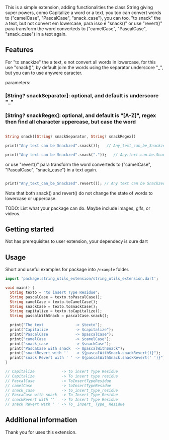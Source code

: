 <!--
This README describes the package. If you publish this package to pub.dev,
this README's contents appear on the landing page for your package.

For information about how to write a good package README, see the guide for
[writing package pages](https://dart.dev/guides/libraries/writing-package-pages).

For general information about developing packages, see the Dart guide for
[creating packages](https://dart.dev/guides/libraries/create-library-packages)
and the Flutter guide for
[developing packages and plugins](https://flutter.dev/developing-packages).
-->

This is a simple extension, adding functionalities the class String giving super powers, como Capitalize a word or a text, you too can convert words to ("camelCase", "PascalCase", "snack_case"), you can too, "to snack" the a text, but not convert em lowercase, para isso é "snack()" or use "revert()" para transform the word converteds to ("camelCase", "PascalCase", "snack_case") in a text again.

## Features

For "to snackize" the a text, e not convert all words in lowercase, for this use "snack()",
by default joim the words using the separator underscore "_", but you can to use anywere caracter.

parameters:

### [String? snackSeparator]: optional, and default is underscore "_"
### [String? snackRegex]: optional, and default is "[A-Z]", regex then find all character uppercase, but case the word

```dart

String snack([String? snackSeparator, String? snackRegex])

print("Any text can be Snackzed".snack());   // Any_text_can_be_Snackzed

print("Any text can be Snackzed".snack("."));   // Any.text.can.be.Snackzed

```

or use "revert()" para transform the word converteds to ("camelCase", "PascalCase", "snack_case") in a text again.
```dart

print("Any_text_can_be_Snackzed".revert()); // Any text can be Snackzed
```

Note that both snack() and revert() do not change the state of words to lowercase or uppercase.

TODO: List what your package can do. Maybe include images, gifs, or videos.

## Getting started

Not has prerequisites to user extension, your dependecy is oure dart

## Usage

Short and useful examples for package into `/example` folder.

```dart
import 'package:string_utils_extension/string_utils_extension.dart';

void main() {
  String texto = "to insert Type Residue";
  String pascalCase = texto.toPascalCase();
  String camelCase = texto.toCamelCase();
  String snackCase = texto.toSnackCase();
  String capitalize = texto.toCapitalize();
  String pascalWithSnack = pascalCase.snack();

  print("The text              -> $texto");
  print("Capitalize            -> $capitalize");
  print("PascalCase            -> $pascalCase");
  print("camelCase             -> $camelCase");
  print("snack_case            -> $snackCase");
  print("PascaCase with snack  -> $pascalWithSnack");
  print("snackRevert with ''   -> ${pascalWithSnack.snackRevert()}");
  print("snack Revert with ' ' -> ${pascalWithSnack.snackRevert(' ')}");
}

// Capitalize            -> to insert Type Residue
// Capitalize            -> To insert type residue
// PascalCase            -> ToInsertTypeResidue
// camelCase             -> toInsertTypeResidue
// snack_case            -> to_insert_type_residue
// PascaCase with snack  -> To_Insert_Type_Residue
// snackRevert with ''   -> To Insert Type Residue
// snack Revert with ' ' -> To_ Insert_ Type_ Residue

```

## Additional information

Thank you for uses this extension.

